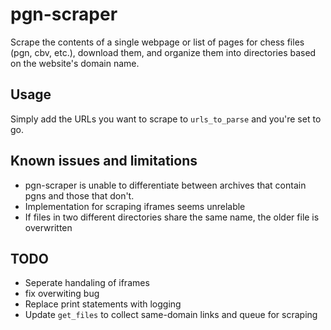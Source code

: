 # pgn-scraper
Scrape the contents of a single webpage or list of pages for chess files (pgn, cbv, etc.), download them, and organize them into directories based on the website's domain name.

## Usage

Simply add the URLs you want to scrape to `urls_to_parse` and you're set to go.

## Known issues and limitations

- pgn-scraper is unable to differentiate between archives that contain pgns and those that don't.
- Implementation for scraping iframes seems unrelable
- If files in two different directories share the same name, the older file is overwritten

## TODO

- Seperate handaling of iframes
- fix overwiting bug
- Replace print statements with logging
- Update `get_files` to collect same-domain links and queue
for scraping

